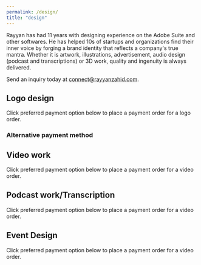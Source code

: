 ```yaml
---
permalink: /design/
title: "design"
---
```


Rayyan has had 11 years with designing experience on the Adobe Suite and other softwares. He has helped 10s of startups and organizations find their inner voice by forging a brand identity that reflects a company's true mantra. Whether it is artwork, illustrations, advertisement, audio design (podcast and transcriptions) or 3D work, quality and ingenuity is always delivered.

Send an inquiry today at connect@rayyanzahid.com.

## Logo design
Click preferred payment option below to place a payment order for a logo order.
<div id="smart-button-container">
      <div style="text-align: center;">
        <div id="paypal-button-container"></div>
      </div>
    </div>
  <script src="https://www.paypal.com/sdk/js?client-id=AWE3EN6gsLkoUz-2WJTA9vcwHYZJuw43RMKsyNZiRBl2XBifyY5cdpq43iaxjexNwvRmkNLcKccMiwkc&currency=USD" data-sdk-integration-source="button-factory"></script>
  <script>
    function initPayPalButton() {
      paypal.Buttons({
        style: {
          shape: 'pill',
          color: 'gold',
          layout: 'vertical',
          label: 'pay',
          
        },

        createOrder: function(data, actions) {
          return actions.order.create({
            purchase_units: [{"description":"Logo design + additional elements","amount":{"currency_code":"USD","value":100}}]
          });
        },

        onApprove: function(data, actions) {
          return actions.order.capture().then(function(details) {
            alert('Transaction completed by ' + details.payer.name.given_name + '!');
          });
        },

        onError: function(err) {
          console.log(err);
        }
      }).render('#paypal-button-container');
    }
    initPayPalButton();
  </script>

### Alternative payment method

<div id='product-component-1601354509758'></div>
<script type="text/javascript">
/*<![CDATA[*/
(function () {
  var scriptURL = 'https://sdks.shopifycdn.com/buy-button/latest/buy-button-storefront.min.js';
  if (window.ShopifyBuy) {
    if (window.ShopifyBuy.UI) {
      ShopifyBuyInit();
    } else {
      loadScript();
    }
  } else {
    loadScript();
  }
  function loadScript() {
    var script = document.createElement('script');
    script.async = true;
    script.src = scriptURL;
    (document.getElementsByTagName('head')[0] || document.getElementsByTagName('body')[0]).appendChild(script);
    script.onload = ShopifyBuyInit;
  }
  function ShopifyBuyInit() {
    var client = ShopifyBuy.buildClient({
      domain: 'rayyan-zahid.myshopify.com',
      storefrontAccessToken: 'a461193634ae24835ebe7a2f68d96fcb',
    });
    ShopifyBuy.UI.onReady(client).then(function (ui) {
      ui.createComponent('product', {
        id: '5868669567144',
        node: document.getElementById('product-component-1601354509758'),
        moneyFormat: '%24%7B%7Bamount%7D%7D',
        options: {
  "product": {
    "styles": {
      "product": {
        "@media (min-width: 601px)": {
          "max-width": "calc(25% - 20px)",
          "margin-left": "20px",
          "margin-bottom": "50px"
        }
      }
    },
    "text": {
      "button": "Add to cart"
    }
  },
  "productSet": {
    "styles": {
      "products": {
        "@media (min-width: 601px)": {
          "margin-left": "-20px"
        }
      }
    }
  },
  "modalProduct": {
    "contents": {
      "img": false,
      "imgWithCarousel": true,
      "button": false,
      "buttonWithQuantity": true
    },
    "styles": {
      "product": {
        "@media (min-width: 601px)": {
          "max-width": "100%",
          "margin-left": "0px",
          "margin-bottom": "0px"
        }
      }
    },
    "text": {
      "button": "Add to cart"
    }
  },
  "cart": {
    "text": {
      "total": "Subtotal",
      "button": "Checkout"
    }
  }
},
      });
    });
  }
})();
/*]]>*/
</script>


## Video work
Click preferred payment option below to place a payment order for a video order.


## Podcast work/Transcription
Click preferred payment option below to place a payment order for a video order.

## Event Design
Click preferred payment option below to place a payment order for a video order.
